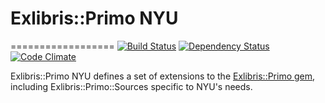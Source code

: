 # Exlibris::Primo NYU
==================
[![Build Status](https://api.travis-ci.org/NYULibraries/exlibris-primo-nyu.png?branch=master)](https://travis-ci.org/NYULibraries/exlibris-primo-nyu)
[![Dependency Status](https://gemnasium.com/NYULibraries/exlibris-primo-nyu.png)](https://gemnasium.com/NYULibraries/exlibris-primo-nyu)
[![Code Climate](https://codeclimate.com/github/NYULibraries/exlibris-primo-nyu.png)](https://codeclimate.com/github/NYULibraries/exlibris-primo-nyu)

Exlibris::Primo NYU defines a set of extensions to the [Exlibris::Primo gem](https://github.com/scotdalton/exlibris-primo), including 
Exlibris::Primo::Sources specific to NYU's needs.
